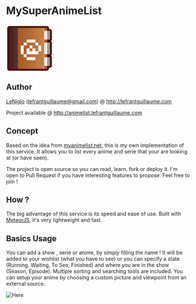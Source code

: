 # MySuperAnimeList

![logo](/public/logo.png?raw=true "Logo")

## Author

[LeNiglo](https://github.com/LeNiglo) (lefrantguillaume@gmail.com) @ http://lefrantguillaume.com

Project available @ http://animelist.lefrantguillaume.com

## Concept

Based on the idea from [myanimelist.net](http://myanimelist.net), this is my own implementation of this service.
It allows you to list every anime and serie that your are looking at (or have seen).

The project is open source so you can read, learn, fork or deploy it. I'm open to Pull Request if you have interesting features to propose. Feel free to join !

## How ?

The big advantage of this service is its speed and ease of use.
Built with [MeteorJS](http://meteor.com), it's very lightweight and fast.

## Basics Usage

You can add a show , serie or anime, by simply filling the name !
It will be added to your wishlist (what you have to see) or you can specify a state (Running, Waiting, To See, Finished) and where you are in the show (Season, Episode). Multiple sorting and searching tools are included.
You can setup your anime by choosing a custom picture and viewpoint from an external source.

![Here](http://puu.sh/mjFog.png)
